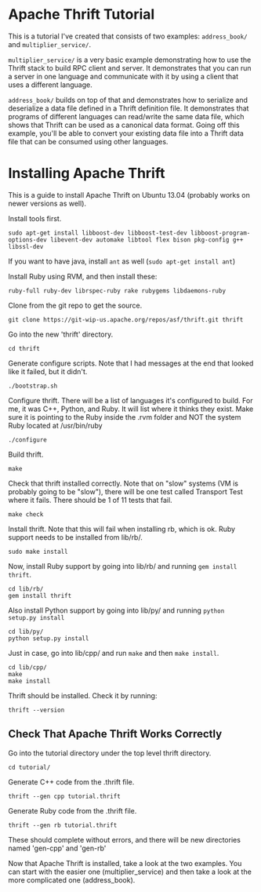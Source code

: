 Apache Thrift Tutorial
======================

This is a tutorial I've created that consists of two examples: `address_book/` and `multiplier_service/`. 

`multiplier_service/` is a very basic example demonstrating how to use the Thrift stack to build RPC client and server. It demonstrates that you can run a server in one language and communicate with it by using a client that uses a different language.

`address_book/` builds on top of that and demonstrates how to serialize and deserialize a data file defined in a Thrift definition file. It demonstrates that programs of different languages can read/write the same data file, which shows that Thrift can be used as a canonical data format. Going off this example, you'll be able to convert your existing data file into a Thrift data file that can be consumed using other languages.

Installing Apache Thrift
========================

This is a guide to install Apache Thrift on Ubuntu 13.04 (probably works on newer versions as well).

Install tools first.

	sudo apt-get install libboost-dev libboost-test-dev libboost-program-options-dev libevent-dev automake libtool flex bison pkg-config g++ libssl-dev 

If you want to have java, install `ant` as well (`sudo apt-get install ant`)

Install Ruby using RVM, and then install these:

	ruby-full ruby-dev librspec-ruby rake rubygems libdaemons-ruby  

Clone from the git repo to get the source.

	git clone https://git-wip-us.apache.org/repos/asf/thrift.git thrift

Go into the new 'thrift' directory.

	cd thrift

Generate configure scripts. Note that I had messages at the end that looked like it failed, but it didn't.

	./bootstrap.sh

Configure thrift. There will be a list of languages it's configured to build. For me, it was C++, Python, and Ruby. It will list where it thinks they exist. Make sure it is pointing to the Ruby inside the .rvm folder and NOT the system Ruby located at /usr/bin/ruby

	./configure

Build thrift.

	make

Check that thrift installed correctly. Note that on "slow" systems (VM is probably going to be "slow"), there will be one test called Transport Test where it fails. There should be 1 of 11 tests that fail. 

	make check

Install thrift. Note that this will fail when installing rb, which is ok. Ruby support needs to be installed from lib/rb/.

	sudo make install

Now, install Ruby support by going into lib/rb/ and running `gem install thrift`.

	cd lib/rb/
	gem install thrift

Also install Python support by going into lib/py/ and running `python setup.py install`

    cd lib/py/
    python setup.py install

Just in case, go into lib/cpp/ and run `make` and then `make install`.

    cd lib/cpp/
    make
    make install

Thrift should be installed. Check it by running:

	thrift --version

Check That Apache Thrift Works Correctly
----------------------------------------

Go into the tutorial directory under the top level thrift directory.

	cd tutorial/

Generate C++ code from the .thrift file.

	thrift --gen cpp tutorial.thrift

Generate Ruby code from the .thrift file.

	thrift --gen rb tutorial.thrift

These should complete without errors, and there will be new directories named 'gen-cpp' and 'gen-rb'

Now that Apache Thrift is installed, take a look at the two examples. You can start with the easier one (multiplier_service) and then take a look at the more complicated one (address_book).